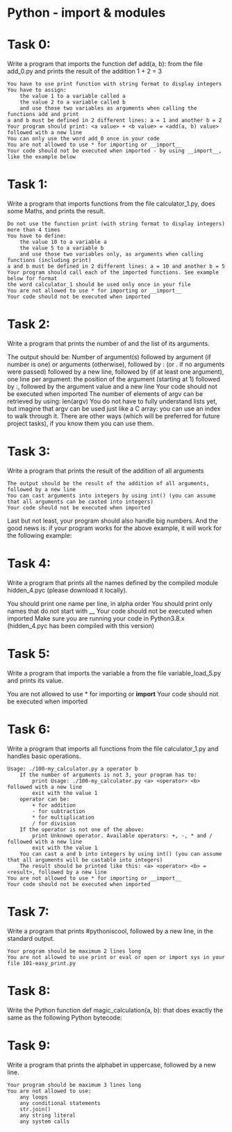 # Python - import & modules

# Task 0:
Write a program that imports the function def add(a, b): from the file add_0.py and prints the result of the addition 1 + 2 = 3

	You have to use print function with string format to display integers
	You have to assign:
		the value 1 to a variable called a
		the value 2 to a variable called b
		and use those two variables as arguments when calling the functions add and print
	a and b must be defined in 2 different lines: a = 1 and another b = 2
	Your program should print: <a value> + <b value> = <add(a, b) value> followed with a new line
	You can only use the word add_0 once in your code
	You are not allowed to use * for importing or __import__
	Your code should not be executed when imported - by using __import__, like the example below

# Task 1:
Write a program that imports functions from the file calculator_1.py, does some Maths, and prints the result.

	Do not use the function print (with string format to display integers) more than 4 times
	You have to define:
		the value 10 to a variable a
		the value 5 to a variable b
		and use those two variables only, as arguments when calling functions (including print)
	a and b must be defined in 2 different lines: a = 10 and another b = 5
	Your program should call each of the imported functions. See example below for format
	the word calculator_1 should be used only once in your file
	You are not allowed to use * for importing or __import__
	Your code should not be executed when imported

# Task 2:
Write a program that prints the number of and the list of its arguments.

The output should be:
	Number of argument(s) followed by argument (if number is one) or arguments (otherwise), followed by
	: (or . if no arguments were passed) followed by
	a new line, followed by (if at least one argument),
	one line per argument:
		the position of the argument (starting at 1) followed by :, followed by the argument value and a new line
Your code should not be executed when imported
The number of elements of argv can be retrieved by using: len(argv)
You do not have to fully understand lists yet, but imagine that argv can be used just like a C array: you can use an index to walk through it. There are other ways (which will be preferred for future project tasks), if you know them you can use them.

# Task 3:
Write a program that prints the result of the addition of all arguments

	The output should be the result of the addition of all arguments, followed by a new line
	You can cast arguments into integers by using int() (you can assume that all arguments can be casted into integers)
	Your code should not be executed when imported
Last but not least, your program should also handle big numbers. And the good news is: if your program works for the above example, it will work for the following example:

# Task 4:
Write a program that prints all the names defined by the compiled module hidden_4.pyc (please download it locally).

You should print one name per line, in alpha order
You should print only names that do not start with __
Your code should not be executed when imported
Make sure you are running your code in Python3.8.x (hidden_4.pyc has been compiled with this version)

# Task 5:
Write a program that imports the variable a from the file variable_load_5.py and prints its value.

You are not allowed to use * for importing or __import__
Your code should not be executed when imported

# Task 6:
Write a program that imports all functions from the file calculator_1.py and handles basic operations.

	Usage: ./100-my_calculator.py a operator b
		If the number of arguments is not 3, your program has to:
			print Usage: ./100-my_calculator.py <a> <operator> <b> followed with a new line
			exit with the value 1
		operator can be:
			+ for addition
			- for subtraction
			* for multiplication
			/ for division
		If the operator is not one of the above:
			print Unknown operator. Available operators: +, -, * and / followed with a new line
			exit with the value 1
		You can cast a and b into integers by using int() (you can assume that all arguments will be castable into integers)
		The result should be printed like this: <a> <operator> <b> = <result>, followed by a new line
	You are not allowed to use * for importing or __import__
	Your code should not be executed when imported

# Task 7:
Write a program that prints #pythoniscool, followed by a new line, in the standard output.

	Your program should be maximum 2 lines long
	You are not allowed to use print or eval or open or import sys in your file 101-easy_print.py

# Task 8:
Write the Python function def magic_calculation(a, b): that does exactly the same as the following Python bytecode:

# Task 9:
Write a program that prints the alphabet in uppercase, followed by a new line.

	Your program should be maximum 3 lines long
	You are not allowed to use:
		any loops
		any conditional statements
		str.join()
		any string literal
		any system calls
